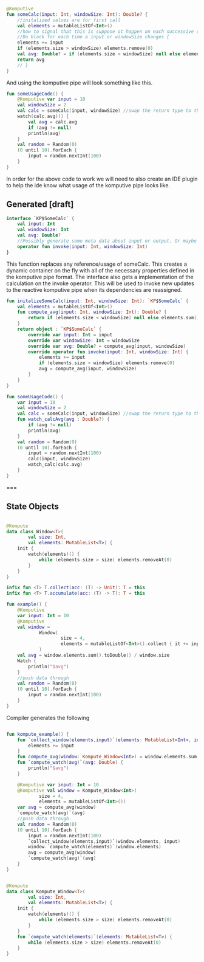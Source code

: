 ```kotlin
@Komputive
fun someCalc(input: Int, windowSize: Int): Double? {
    //initalized values are for first call
    val elements = mutableListOf<Int>()
    //how to signal that this is suppose ot happen on each successive change
    //Do block for each time a input or windowSize changes {
    elements += input
    if (elements.size > windowSize) elements.remove(0)
    val avg: Double? = if (elements.size < windowSize) null else elements.sum() / windowSize.toDouble()
    return avg
    // }
}
```
And using the komputive pipe will look something like this. 
```kotlin
fun someUsageCode() {
    @Komputive var input = 10
    val windowSize = 2
    val calc = someCalc(input, windowSize) //swap the return type to the generated interface in compiler pugin + ide plugin
    watch(calc.avg)() {
        val avg = calc.avg
        if (avg != null)
        println(avg)
    }
    val random = Random(0)
    (0 until 10).forEach {
        input = random.nextInt(100)
    }
}
```

In order for the above code to work we will need to also create an IDE plugin to help the ide know what usage of the komputive pipe looks like. 


## Generated [draft]
```kotlin
interface `KP$SomeCalc` {
    val input: Int
    val windowSize: Int
    val avg: Double?
    //Possibly generate some meta data about input or output. Or maybe atleast a designated return type?
    operator fun invoke(input: Int, windowSize: Int)
}
```
This function replaces any reference/usage of someCalc. This creates a dynamic container on the fly with all of the necessary properties defined in the komputive pipe format. The interface also gets a implementation of the calculation on the invoke operator. This will be used to invoke new updates to the reactive komputive pipe when its dependencies are reassigned. 
```kotlin
fun initalizeSomeCalc(input: Int, windowSize: Int): `KP$SomeCalc` {
    val elements = mutableListOf<Int>()
    fun compute_avg(input: Int, windowSize: Int): Double? {
        return if (elements.size < windowSize) null else elements.sum() / windowSize.toDouble()
    }
    return object : `KP$SomeCalc` {
        override var input: Int = input
        override var windowSize: Int = windowSize
        override var avg: Double? = compute_avg(input, windowSize)
        override operator fun invoke(input: Int, windowSize: Int) {
            elements += input
            if (elements.size > windowSize) elements.remove(0)
            avg = compute_avg(input, windowSize)
        }
    }
}
```

```kotlin
fun someUsageCode() {
    var input = 10
    val windowSize = 2
    val calc = someCalc(input, windowSize) //swap the return type to the generated interface in compiler pugin + ide plugin
    fun watch_calcAvg(avg : Double?) {
        if (avg != null)
        println(avg)
    }
    val random = Random(0)
    (0 until 10).forEach {
        input = random.nextInt(100)
        calc(input, windowSize)
        watch_calc(calc.avg)
    }
}
```
===

## State Objects

```kotlin

@Kompute
data class Window<T>(
        val size: Int,
        val elements: MutableList<T>) {
    init {
        watch(elements)() {
            while (elements.size > size) elements.removeAt(0)
        }
    }
}

infix fun <T> T.collect(acc: (T) -> Unit): T = this
infix fun <T> T.accumulate(acc: (T) -> T): T = this

fun example() {
    @Komputive
    var input: Int = 10
    @Komputive
    val window =
            Window(
                    size = 4,
                    elements = mutableListOf<Int>().collect { it += input }
            )
    val avg = window.elements.sum().toDouble() / window.size
    Watch {
        println("$avg")
    }
    //push data through
    val random = Random(0)
    (0 until 10).forEach {
        input = random.nextInt(100)
    }
}
```
Compiler generates the following
```kotlin

fun kompute_example() {
    fun `collect_window(elements,input)`(elements: MutableList<Int>, input: Int) {
        elements += input
    }
    fun compute_avg(window: Kompute_Window<Int>) = window.elements.sum().toDouble() / window.size
    fun `compute_watch(avg)`(avg: Double) {
        println("$avg")
    }

    @Komputive var input: Int = 10
    @Komputive val window = Kompute_Window<Int>(
            size = 4,
            elements = mutableListOf<Int>())
    var avg = compute_avg(window)
    `compute_watch(avg)`(avg)
    //push data through
    val random = Random(0)
    (0 until 10).forEach {
        input = random.nextInt(100)
        `collect_window(elements,input)`(window.elements, input)
        window.`compute_watch(elements)`(window.elements)
        avg = compute_avg(window)
        `compute_watch(avg)`(avg)
    }
}


@Kompute
data class Kompute_Window<T>(
        val size: Int,
        val elements: MutableList<T>) {
    init {
        watch(elements)() {
            while (elements.size > size) elements.removeAt(0)
        }
    }
    fun `compute_watch(elements)`(elements: MutableList<T>) {
        while (elements.size > size) elements.removeAt(0)
    }
}
```
